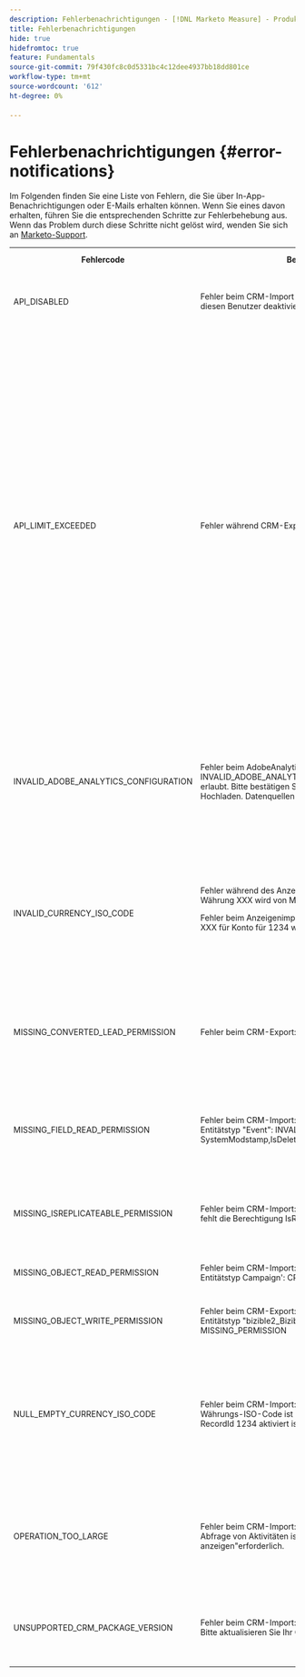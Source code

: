 ```yaml
---
description: Fehlerbenachrichtigungen - [!DNL Marketo Measure] - Produktdokumentation
title: Fehlerbenachrichtigungen
hide: true
hidefromtoc: true
feature: Fundamentals
source-git-commit: 79f430fc8c0d5331bc4c12dee4937bb18dd801ce
workflow-type: tm+mt
source-wordcount: '612'
ht-degree: 0%

---
```


# Fehlerbenachrichtigungen {#error-notifications}

Im Folgenden finden Sie eine Liste von Fehlern, die Sie über In-App-Benachrichtigungen oder E-Mails erhalten können. Wenn Sie eines davon erhalten, führen Sie die entsprechenden Schritte zur Fehlerbehebung aus. Wenn das Problem durch diese Schritte nicht gelöst wird, wenden Sie sich an [Marketo-Support](https://nation.marketo.com/t5/support/ct-p/Support).

<table>
  <tbody>
    <tr>
      <th>Fehlercode</th>
      <th>Benachrichtigungsbeispiel</th>
      <th>Beschreibung</th>
      <th>Schritte zur Fehlerbehebung</th>
    </tr>
    <tr>
      <td>API_DISABLED</td>
      <td>Fehler beim CRM-Import : API_DISABLED : API-Aufrufe wurden für diesen Benutzer deaktiviert.</td>
      <td>Die API-Berechtigung wurde für den Marketo Measure-Benutzer deaktiviert.</td>
      <td>Weitere Informationen finden Sie in der folgenden Salesforce-Dokumentation <a href="https://help.salesforce.com/s/articleView?id=sf.branded_apps_commun_api_permset.htm&amp;type=5">So aktivieren Sie den API-Zugriff</a>.</td>
    </tr>
    <tr>
      <td>API_LIMIT_EXCEEDED</td>
      <td>Fehler während CRM-Export : PI_LIMIT_EXCEEDED</td>
      <td>Die API-Grenze des CRM wurde überschritten (24 Stunden).</td>
      <td>Hilfe zur Anpassung der API-Kreditzuweisungen finden Sie in der folgenden Dokumentation für Ihr CRM:</p>
          <ul>
            <li><a href="https://learn.microsoft.com/en-us/dynamics365/fin-ops-core/dev-itpro/data-entities/service-protection-monitoring">Dynamics</a>
            </li>
            <li><a href="https://developer.salesforce.com/docs/atlas.en-us.salesforce_app_limits_cheatsheet.meta/salesforce_app_limits_cheatsheet/salesforce_app_limits_platform_api.htm">Salesforce</a>
            </li>
          </ul>
          <p>Sie können die CRM-Gutschriften, die Marketo Measure verwendet, auch wie folgt anpassen:</p>
          <ul>
            <li>Navigieren Sie zu <b>Einstellungen</b> &gt; <b>CRM</b> &gt; <b>Allgemein</b></li>
            <li>Tägliche CRM-API-Beschränkung aktualisieren<br/>
              <ul>
                <li><b>Hinweis: Der Standardwert ist 100.000</b></li>
              </ul>
            </li>
          </ul>
          <p>
           <img src="assets/error-notifications-1.png">
          </p>
      </td>
    </tr>
    <tr>
      <td>INVALID_ADOBE_ANALYTICS_CONFIGURATION</td>
      <td>Fehler beim AdobeAnalytics-Export: INVALID_ADOBE_ANALYTICS_CONFIGURATION : Fehler: Upload nicht erlaubt. Bitte bestätigen Sie das Datenquellenschema vor dem Hochladen. Datenquellen-ID:1234</td>
      <td>Die Adobe Analytics-Integration ist nicht korrekt konfiguriert.</td>
      <td>Informationen zur korrekten Konfiguration finden Sie in den folgenden Hilfeartikeln:
        <ul>
          <li>
            <a href="/help/marketo-measure-and-adobe/marketo-measure-integrations-with-adobe-analytics.md">Marketo Measure-Integrationen mit Adobe Analytics</a>
          </li>
          <li>
            <a href="https://experienceleague.adobe.com/docs/core-services/interface/services/customer-attributes/t-crs-usecase.html">Erstellen einer Kundenattributquelle und Hochladen der Datendatei</a>
          </li>
        </ul>
      </td>
    </tr>
    <tr>
      <td>INVALID_CURRENCY_ISO_CODE</td>
      <td>Fehler während des Anzeigenimports: INVALID_CURRENCY_ISO_CODE: Währung XXX wird von Marketo Measure nicht unterstützt.
      <p>
      Fehler beim Anzeigenimport: INVALID_CURRENCY_ISO_CODE : Währung XXX für Konto für 1234 wird von Marketo Measure nicht unterstützt.</td>
      <td>Es wurde eine nicht unterstützte Währung gefunden.</td>
      <td>Stellen Sie im in der Benachrichtigung angegebenen Quellsystem (Anzeige, CRM, Marketo) sicher, dass die dem Datensatz zugeordnete Währung eine unterstützte und gültige Währung aufweist. Unterstützte Währungen werden von ISO-Währungsstandards abgeleitet.</td>
    </tr>
    <tr>
      <td>MISSING_CONVERTED_LEAD_PERMISSION</td>
      <td>Fehler beim CRM-Export: MISSING_CONVERTED_LEAD_PERMISSION</td>
      <td>Marketo Measure fehlt die Berechtigung "Konvertierte Leads anzeigen/bearbeiten"</td>
      <td>Hilfe zur Aktivierung dieser Berechtigung in Ihrem CRM-System finden Sie im folgenden Experience League-Dokument .<br/>
          <a href="/help/marketo-measure-salesforce-reporting/additional-functionality/enabling-the-permission-to-edit-converted-leads.md">Aktivierung der Berechtigung zum Bearbeiten konvertierter Leads</a></td>
    </tr>
    <tr>
      <td>MISSING_FIELD_READ_PERMISSION</td>
      <td>Fehler beim CRM-Import: MISSING_FIELD_READ_PERMISSION : Entitätstyp "Event": INVALID_FIELD:<br/>
    SystemModstamp,IsDeleted,WHOId,bizible2__Bizible_Touchpoint_Date__c</td>
      <td>Marketo Measure fehlt Leseberechtigungen für ein erforderliches Feld.</td>
      <td>In den folgenden Hilfeartikeln finden Sie Anleitungen zu den Berechtigungen, die Marketo Measure erfordert:
        <ul>
          <li><a href="/help/marketo-measure-and-dynamics/getting-started-with-marketo-measure-and-dynamics/marketo-measure-dynamics-schema.md">Dynamics</a>
          </li>
          <li><a href="/help/configuration-and-setup/marketo-measure-and-salesforce/how-marketo-measure-and-salesforce-interact.md">Salesforce</a>
          </li>
        </ul>
      </td>
    </tr>
    <tr>
      <td>MISSING_ISREPLICATEABLE_PERMISSION</td>
      <td>Fehler beim CRM-Import: MISSING_ISREPLICATEABLE_PERMISSION : Es fehlt die Berechtigung IsReplicateable für Campaign</td>
      <td>Diese Berechtigung ist für Salesforce-Objekte erforderlich, damit wir Ihre Marketo Measure und Salesforce synchronisieren können.</td>
      <td>Wenden Sie sich an den Salesforce-Support , um Unterstützung beim Festlegen der replizierbaren Berechtigung für Objekte zu erhalten.</td>
    </tr>
    <tr>
      <td>MISSING_OBJECT_READ_PERMISSION</td>
      <td>Fehler beim CRM-Import: MISSING_OBJECT_READ_PERMISSION : Entitätstyp Campaign': CRM ErrorCode: MISSING_PERMISSION</td>
      <td>Marketo Measure fehlt Leseberechtigungen für ein erforderliches Objekt.</td>
      <td rowspan="2">In den folgenden Hilfeartikeln finden Sie Anleitungen zu den Berechtigungen, die Marketo Measure erfordert:
          <ul>
            <li><a href="/help/marketo-measure-and-dynamics/getting-started-with-marketo-measure-and-dynamics/marketo-measure-dynamics-schema.md">Dynamics</a>
            </li>
            <li><a href="/help/configuration-and-setup/marketo-measure-and-salesforce/how-marketo-measure-and-salesforce-interact.md">Salesforce</a>
            </li>
          </ul>
      </td>
    </tr>
    <tr>
      <td>MISSING_OBJECT_WRITE_PERMISSION</td>
      <td>Fehler beim CRM-Export: MISSING_OBJECT_WRITE_PERMISSION : Entitätstyp "bizible2_Bizible_Attribution_Touchpoint": CRM ErrorCode: MISSING_PERMISSION</td>
      <td>Marketo Measure fehlt Schreibberechtigungen für ein erforderliches Objekt.</td>
    </tr>
    <tr>
      <td>NULL_EMPTY_CURRENCY_ISO_CODE</td>
      <td>
        <p>
          Fehler beim CRM-Import: NULL_EMPTY_CURRENCY_ISO_CODE: Währungs-ISO-Code ist NULL oder leer, wenn MultiCurrency für RecordId 1234 aktiviert ist
      </td>
      <td>Die Währung muss ein unterstützter ISO-Währungscode sein.</td>
      <td>Stellen Sie im in der Benachrichtigung angegebenen Quellsystem (Anzeige, CRM, Marketo) sicher, dass die dem Datensatz zugeordnete Währung eine unterstützte und gültige Währung aufweist. Unterstützte Währungen werden von ISO-Währungsstandards abgeleitet.</td>
    </tr>
    <tr>
      <td>OPERATION_TOO_LARGE</td>
      <td>Fehler beim CRM-Import: OPERATION_TOO_LARGE : Für eine erfolgreiche Abfrage von Aktivitäten ist die Berechtigung "Alle Daten anzeigen"erforderlich.</td>
      <td>Die CRM-Einstellungen ermöglichen es Marketo Measure nicht, eine ausreichend große Datenmenge abzufragen</td>
      <td>Erteilen Sie Marketo Measure die Berechtigung "Alle Daten anzeigen"für das angegebene Objekt.
      <p>
      Weitere Informationen zur Berechtigung "Alle Daten anzeigen" <a href="https://developer.salesforce.com/docs/atlas.en-us.securityImplGuide.meta/securityImplGuide/users_profiles_view_all_mod_all.htm">finden Sie hier .</a>.</td>
    </tr>
    <tr>
      <td>UNSUPPORTED_CRM_PACKAGE_VERSION</td>
      <td>Fehler beim CRM-Import: UNSUPPORTED_CRM_PACKAGE_VERSION : Bitte aktualisieren Sie Ihr CRM-Paket</td>
      <td>Das aktuell erkannte Paket wird nicht mehr unterstützt.</td>
      <td>Aktualisieren Sie Ihr Paket auf die neueste Version:
        <ul>
          <li><a href="/help/configuration-and-setup/marketo-measure-and-salesforce/best-practices-for-marketo-measure-crm-package.md">Best Practices</a>
          </li>
          <li><a href="/help/marketo-measure-and-dynamics/getting-started-with-marketo-measure-and-dynamics/microsoft-dynamics-crm-installation-guide.md">Dynamics</a>
          </li>
          <li><a href="/help/configuration-and-setup/marketo-measure-and-salesforce/marketo-measure-salesforce-package-installation-and-set-up.md">Salesforce</a>
          </li>
        </ul>
      </td>
    </tr>
  </tbody>
</table>
